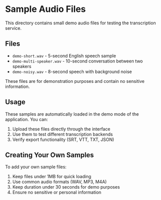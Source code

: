 # Sample Audio Files

This directory contains small demo audio files for testing the transcription service.

## Files

- `demo-short.wav` - 5-second English speech sample
- `demo-multi-speaker.wav` - 10-second conversation between two speakers
- `demo-noisy.wav` - 8-second speech with background noise

These files are for demonstration purposes and contain no sensitive information.

## Usage

These samples are automatically loaded in the demo mode of the application. You can:

1. Upload these files directly through the interface
2. Use them to test different transcription backends
3. Verify export functionality (SRT, VTT, TXT, JSON)

## Creating Your Own Samples

To add your own sample files:

1. Keep files under 1MB for quick loading
2. Use common audio formats (WAV, MP3, M4A)
3. Keep duration under 30 seconds for demo purposes
4. Ensure no sensitive or personal information